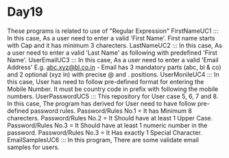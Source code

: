 # Day19
These programs is related to use of "Regular Expression"
FirstNameUC1  ::: In this case, As a user need to enter a valid 'First Name'. First name starts with Cap and it has minimum 3 charecters.
LastNameUC2 ::: In this case, As a user need to enter a valid 'Last Name' as following with predefined 'First Name'.
UserEmailUC3 ::: In this case, As a user need to enter a valid 'Email Address' E.g. abc.xyz@bl.co.in - Email has 3 mandatory parts (abc, bl & co) and 2 optional (xyz in) with precise @ and . positions.
UserMonileUC4 ::: In this case, User has need to follow pre-defined format for entering the Mobile Number. It must be country code in prefix with following the mobile numbers.
UserPasswordUC5 ::: This repository for User case 5, 6, 7 and 8. In this case, The program has derived for User need to have follow pre-defined password rules. 
Password/Rules No.1 = It has Minimum 8 charecters.
Password/Rules No.2 = It Should have at least 1 Upper Case.
Password/Rules No.3 = It Should have at least 1 numeric number in the password.
Password/Rules No.3 = It Has exactly 1 Special Character.
EmailSamplesUC6 ::: In this program, There are some validate email samples for users.
